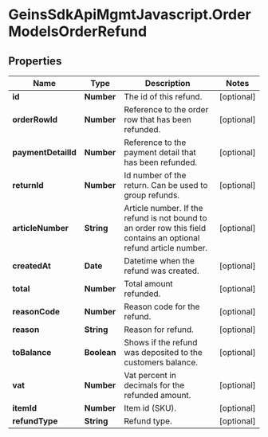 # GeinsSdkApiMgmtJavascript.OrderModelsOrderRefund

## Properties

Name | Type | Description | Notes
------------ | ------------- | ------------- | -------------
**id** | **Number** | The id of this refund. | [optional] 
**orderRowId** | **Number** | Reference to the order row that has been refunded. | [optional] 
**paymentDetailId** | **Number** | Reference to the payment detail that has been refunded. | [optional] 
**returnId** | **Number** | Id number of the return. Can be used to group refunds. | [optional] 
**articleNumber** | **String** | Article number. If the refund is not bound to an order row this field contains an optional refund article number. | [optional] 
**createdAt** | **Date** | Datetime when the refund was created. | [optional] 
**total** | **Number** | Total amount refunded. | [optional] 
**reasonCode** | **Number** | Reason code for the refund. | [optional] 
**reason** | **String** | Reason for refund. | [optional] 
**toBalance** | **Boolean** | Shows if the refund was deposited to the customers balance. | [optional] 
**vat** | **Number** | Vat percent in decimals for the refunded amount. | [optional] 
**itemId** | **Number** | Item id (SKU). | [optional] 
**refundType** | **String** | Refund type. | [optional] 


